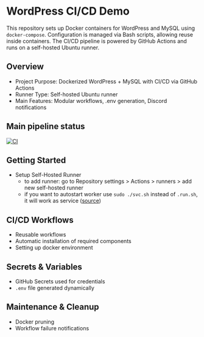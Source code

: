 # WordPress CI/CD Demo
This repository sets up Docker containers for WordPress and MySQL using `docker-compose`. Configuration is managed via Bash scripts, allowing reuse inside containers. The CI/CD pipeline is powered by GitHub Actions and runs on a self-hosted Ubuntu runner.
## Overview
- Project Purpose: Dockerized WordPress + MySQL with CI/CD via GitHub Actions
- Runner Type: Self-hosted Ubuntu runner
- Main Features: Modular workflows, .env generation, Discord notifications
## Main pipeline status
[![CI](https://github.com/pazderskipawel/githubactions/actions/workflows/deploy_everything.yml/badge.svg?branch=main)](https://github.com/pazderskipawel/githubactions/actions/workflows/deploy_everything.yml?query=branch%3Amain)
## Getting Started
- Setup Self-Hosted Runner
  - to add runner: go to Repository settings > Actions > runners > add new self-hosted runner
  - if you want to autostart worker use `sudo ./svc.sh` instead of `.run.sh`, it will work as service ([source](https://docs.github.com/en/actions/how-tos/managing-self-hosted-runners/configuring-the-self-hosted-runner-application-as-a-service))
## CI/CD Workflows
- Reusable workflows
- Automatic installation of required components
- Setting up docker environment
## Secrets & Variables
- GitHub Secrets used for credentials
- `.env` file generated dynamically
## Maintenance & Cleanup
- Docker pruning
- Workflow failure notifications
